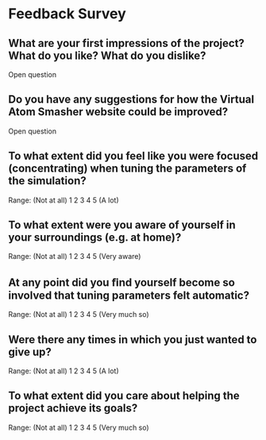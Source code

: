 
# Feedback Survey

## What are your first impressions of the project? What do you like? What do you dislike?
Open question

## Do you have any suggestions for how the Virtual Atom Smasher website could be improved?
Open question

## To what extent did you feel like you were focused (concentrating) when tuning the parameters of the simulation?

Range:
(Not at all) 1      2       3       4       5 (A lot)

## To what extent were you aware of yourself in your surroundings (e.g. at home)?

Range:
(Not at all) 1      2       3       4       5 (Very aware)

## At any point did you ﬁnd yourself become so involved that tuning parameters felt automatic?

Range:
(Not at all) 1      2       3       4       5 (Very much so)

## Were there any times in which you just wanted to give up? 

Range:
(Not at all) 1      2       3       4       5 (A lot)

## To what extent did you care about helping the project achieve its goals?

Range:
(Not at all) 1      2       3       4       5 (Very much so)
